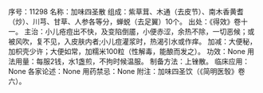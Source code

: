 序号：11298
名称：加味四圣散
组成：紫草茸、木通（去皮节）、南木香黄耆（炒）、川芎、甘草、人参各等分，蝉蜕（去足翼）10个。
出处：《得效》卷十一。
主治：小儿疮痘出不快，及变陷倒靥，小便赤涩，余热不除，一切恶候；或被风吹，复不见，入皮肤内者;小儿痘灌浆时，热渴引水或作痒。
加减：大便秘，加枳壳少许；大便如常，加糯米100粒（性解毒，能酿而发之）。
功效：None
用法用量：每服2钱，水1盏煎，不拘时候温服。
制备方法：上锉散。
临床应用：None
各家论述：None
用药禁忌：None
附注：加味四圣饮（《简明医彀》卷六）。
